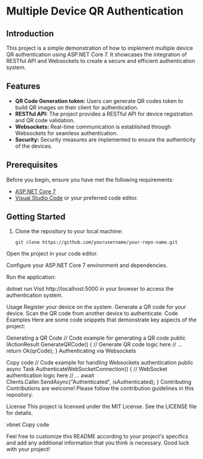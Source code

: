 # Multiple Device QR Authentication

## Introduction
This project is a simple demonstration of how to implement multiple device QR authentication using ASP.NET Core 7. It showcases the integration of RESTful API and Websockets to create a secure and efficient authentication system.

## Features
- **QR Code Generation token:** Users can generate QR codes token to build QR images on their client for authentication.
- **RESTful API:** The project provides a RESTful API for device registration and QR code validation.
- **Websockets:** Real-time communication is established through Websockets for seamless authentication.
- **Security:** Security measures are implemented to ensure the authenticity of the devices.

## Prerequisites
Before you begin, ensure you have met the following requirements:
- [ASP.NET Core 7](https://dotnet.microsoft.com/download/dotnet/7.0)
- [Visual Studio Code](https://code.visualstudio.com/) or your preferred code editor.

## Getting Started
1. Clone the repository to your local machine:

   ```shell
   git clone https://github.com/yourusername/your-repo-name.git
Open the project in your code editor.

Configure your ASP.NET Core 7 environment and dependencies.

Run the application:


dotnet run
Visit http://localhost:5000 in your browser to access the authentication system.

Usage
Register your device on the system.
Generate a QR code for your device.
Scan the QR code from another device to authenticate.
Code Examples
Here are some code snippets that demonstrate key aspects of the project:

Generating a QR Code
// Code example for generating a QR code
public IActionResult GenerateQRCode()
{
    // Generate QR code logic here
    // ...
    return Ok(qrCode);
}
Authenticating via Websockets

Copy code
// Code example for handling Websockets authentication
public async Task AuthenticateWebSocketConnection()
{
    // WebSocket authentication logic here
    // ...
    await Clients.Caller.SendAsync("Authenticated", isAuthenticated);
}
Contributing
Contributions are welcome! Please follow the contribution guidelines in this repository.

License
This project is licensed under the MIT License. See the LICENSE file for details.

vbnet
Copy code

Feel free to customize this README according to your project's specifics and add any additional information that you think is necessary. Good luck with your project!

